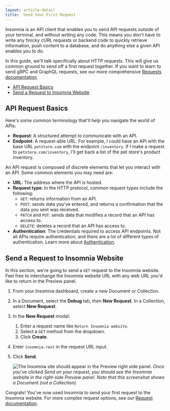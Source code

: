 ```yaml
---
layout: article-detail
title:  Send Your First Request
---
```

<!-- for rework: needs to include info about requests, what they do, why you'd use them. Should also include a short, easy tutorial where users can try out their first request, for example, see https://learning.postman.com/docs/getting-started/first-steps/sending-the-first-request/ -->

<!-- TODO-filipe -->

Insomnia is an API client that enables you to send API requests outside of your terminal, and without writing any code. This means you don't have to write any finicky cURL requests or backend code to quickly retrieve information, push content to a database, and do anything else a given API enables you to do.

In this guide, we'll talk specifically about HTTP requests. This will give us common ground to send off a first request together. If you want to learn to send gRPC and GraphQL requests, see our more comprehensive [Requests documentation](/insomnia/requests).

- [API Request Basics](#api-request-basics)
- [Send a Request to Insomnia Website](#send-a-request-to-insomnia-website)

## API Request Basics

Here's some common terminology that'll help you navigate the world of APIs:

- **Request**: A structured attempt to communicate with an API.
- **Endpoint**: A request-able URL. For example, I could have an API with the base URL `petstore.com` with the endpoint `/inventory`. If I make a request to `petstore.com/inventory`, I'll get back a list of the pet store's product inventory.

An API request is composed of discrete elements that let you interact with an API. Some common elements you may need are:

- **URL**: The address where the API is hosted.
- **Request type**: In the HTTP protocol, common request types include the following:
  - `GET`: returns information from an API.
  - `POST`: sends data you've entered, and returns a confirmation that the data you sent was received.
  - `PATCH` and `PUT`: sends data that modifies a record that an API has access to.
  - `DELETE`: deletes a record that an API has access to.
- **Authentication**: The credentials required to access API endpoints. Not all APIs require authentication, and there are a lot of different types of authentication. Learn more about [Authentication](/insomnia/authentication/).

## Send a Request to Insomnia Website

In this section, we're going to send a `GET` request to the Insomnia website. Feel free to interchange the Insomnia website URL with any web URL you'd like to return in the Preview panel.

1. From your Insomnia dashboard, create a new Document or Collection.
1. In a Document, select the **Debug** tab, then **New Request**. In a Collection, select **New Request**.
1. In the **New Request** modal:
   1. Enter a request name like `Return Insomnia website`.
   1. Select a `GET` method from the dropdown.
   1. Click **Create**.
1. Enter `insomnia.rest` in the request URL input.
1. Click **Send**.

    ![The Insomnia site should appear in the Preview right side panel.](/assets/images/request-insomnia-site.png)
    _Once you've clicked Send on your request, you should see the Insomnia website in the right-side Preview panel. Note that this screenshot shows a Document (not a Collection)._

Congrats! You've now used Insomnia to send your first request to the Insomnia website. For more complex request options, see our [Request documentation](/insomnia/requests).
